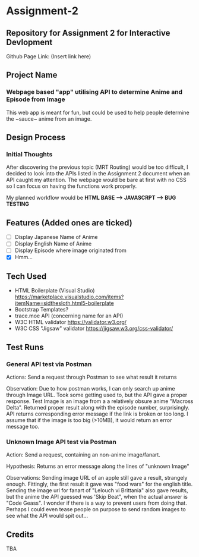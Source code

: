 # Assignment-2
## Repository for Assignment 2 for Interactive Devlopment
Github Page Link: (Insert link here)
## Project Name
### Webpage based "app" utilising API to determine Anime and Episode from Image
This web app is meant for fun, but could be used to help people determine the ~sauce~ anime from an image. 

## Design Process
### Initial Thoughts
After discovering the previous topic (MRT Routing) would be too difficult, I decided to look into the APIs listed in the Assignment 2 document when an API caught my attention. The webpage would be bare at first with no CSS so I can focus on having the functions work properly.

My planned workflow would be **HTML BASE --> JAVASCRPT --> BUG TESTING**

## Features (Added ones are ticked)
- [ ] Display Japanese Name of Anime
- [ ] Display English Name of Anime
- [ ] Display Episode where image originated from
- [x] Hmm...
## Tech Used
* HTML Boilerplate (Visual Studio) https://marketplace.visualstudio.com/items?itemName=sidthesloth.html5-boilerplate
* Bootstrap Templates?
* trace.moe API (concerning name for an API)
* W3C HTML validator https://validator.w3.org/
* W3C CSS "Jigsaw" validator https://jigsaw.w3.org/css-validator/

## Test Runs
### General API test via Postman
Actions: Send a request through Postman to see what result it returns

Observation: Due to how postman works, I can only search up anime through Image URL. Took some getting used to, but the API gave a proper response. Test Image is an image from a a relatively obsure anime "Macross Delta". Returned proper result along with the episode number, surprisingly. API returns corresponding error message if the link is broken or too long. I assume that if the image is too big (>10MB), it would return an error message too. 

### Unknown Image API test via Postman
Action: Send a request, containing an non-anime image/fanart.

Hypothesis: Returns an error message along the lines of "unknown Image"

Observations: Sending image URL of an apple still gave a result, strangely enough. Fittingly, the first result it gave was "food wars" for the english title. Sending the image url for fanart of "Lelouch vi Brittania" also gave results, but the anime the API guessed was 'Skip Beat", when the actual answer is "Code Geass". I wonder if there is a way to prevent users from doing that. Perhaps I could even tease people on purpose to send random images to see what the API would spit out...
## Credits
TBA
